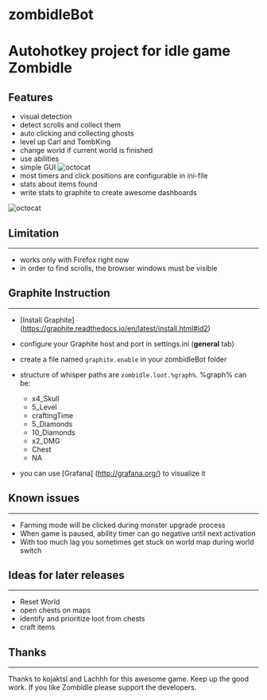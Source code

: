 # zombidleBot
Autohotkey project for idle game Zombidle
=============

## Features
* visual detection
* detect scrolls and collect them
* auto clicking and collecting ghosts
* level up Carl and TombKing
* change world if current world is finished
* use abilities
* simple GUI
![octocat](https://github.com/cottiAC/zombidleBot/blob/master/imgs/readme/gui.png)
* most timers and click positions are configurable in ini-file
* stats about items found
* write stats to graphite to create awesome dashboards

![octocat](https://github.com/cottiAC/zombidleBot/blob/master/imgs/readme/graph.png)

## Limitation
-------
* works only with Firefox right now
* in order to find scrolls, the browser windows must be visible

## Graphite Instruction
-------
* [Install Graphite] (https://graphite.readthedocs.io/en/latest/install.html#id2)
* configure your Graphite host and port in settings.ini (**general** tab)
* create a file named `graphite.enable` in your zombidleBot folder
* structure of whisper paths are `zombidle.loot.%graph%`. %graph% can be:
  * x4_Skull
  * 5_Level
  * craftingTime
  * 5_Diamonds
  * 10_Diamonds
  * x2_DMG
  * Chest
  * NA

* you can use [Grafana] (http://grafana.org/) to visualize it

## Known issues
-------
* Farming mode will be clicked during monster upgrade process
* When game is paused, ability timer can go negative until next activation
* With too much lag you sometimes get stuck on world map during world switch

## Ideas for later releases
-------
* Reset World
* open chests on maps
* identify and prioritize loot from chests
* craft items

## Thanks
-------
Thanks to kojaktsl and Lachhh for this awesome game. Keep up the good work.
If you like Zombidle please support the developers. 

